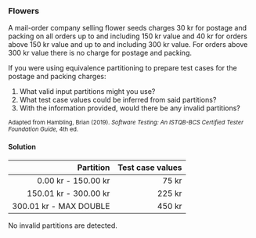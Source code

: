 ### Flowers
A mail-order company selling flower seeds charges 30 kr for postage and packing on all orders up to and including 150 kr value and 40 kr for orders above 150 kr value and up to and including 300 kr value. For orders above 300 kr value there is no charge for postage and packing.

If you were using equivalence partitioning to prepare test cases for the postage and packing charges:
1. What valid input partitions might you use?
2. What test case values could be inferred from said partitions?
3. With the information provided, would there be any invalid partitions?

<sub>Adapted from Hambling, Brian (2019). *Software Testing: An ISTQB-BCS Certified Tester Foundation Guide*, 4th ed.</sub>

#### Solution

|Partition|Test case values|
|--:|--:|
|0.00 kr - 150.00 kr|75 kr|
|150.01 kr - 300.00 kr|225 kr|
|300.01 kr - MAX DOUBLE|450 kr|

No invalid partitions are detected.
